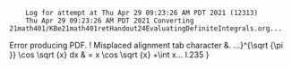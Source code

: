         Log for attempt at Thu Apr 29 09:23:26 AM PDT 2021 (12313)
        Thu Apr 29 09:23:26 AM PDT 2021 Converting 21math401/KBe21math401retHandout24EvaluatingDefiniteIntegrals.org...
Error producing PDF.
! Misplaced alignment tab character &.
<argument> ...}^{\sqrt {\pi }} \cos \sqrt {x} dx &
                                                  = x \cos \sqrt {x} +\int x...
l.235   }

